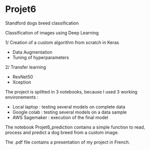 # Projet6
Standford dogs breed classification

Classification of images using Deep Learning

1/ Creation of a custom algorithm from scratch in Keras
- Data Augmentation
- Tuning of hyperparameters

2/ Transfer learning
- ResNet50
- Xception

The project is splitted in 3 notebooks, because I used 3 working environements :

- Local laptop : testing several models on complete data
- Google colab : testing several models on a data sample
- AWS Sagemaker : execution of the final model

The notebook Projet6_prediction contains a simple function to read, process and predict a dog breed from a custom image.

The .pdf file contains a presentation of my project in French. 

